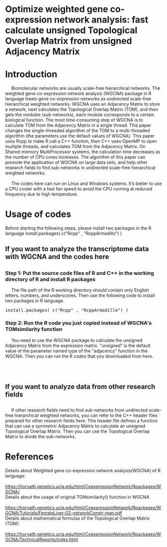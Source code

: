 # Optimize weighted gene co-expression network analysis: fast calculate unsigned Topological Overlap Matrix from unsigned Adjacency Matrix

<h1>Introduction</h1>

  &nbsp;&nbsp;&nbsp;&nbsp; Biomolecular networks are usually scale-free hierarchical networks. The weighted gene co-expression network analysis (WGCNA) package in R language treats gene co-expression networks as undirected scale-free hierarchical weighted networks. WGCNA uses an Adjacency Matrix to store a network, next calculates the Topological Overlap Matrix (TOM), and then gets the modules (sub-networks), each module corresponds to a certain biological function. The most time-consuming step of WGCNA is to calculate TOM from the Adjacency Matrix in a single thread. This paper changes the single-threaded algorithm of the TOM to a multi-threaded algorithm (the parameters use the default values of WGCNA). This paper uses Rcpp to make R call a C++ function, then C++ uses OpenMP to open multiple threads, and calculates TOM from the Adjacency Matrix. On Shared-memory MultiProcessor systems, the calculation time decreases as the number of CPU cores increases. The algorithm of this paper can promote the application of WGCNA on large data sets, and help other research fields to find sub-networks in undirected scale-free hierarchical weighted networks.<br/><br/>
  &nbsp;&nbsp;&nbsp;&nbsp; The codes here can run on Linux and Windows systems. It’s better to use a CPU cooler with a fast fan speed to avoid the CPU running at reduced frequency due to high temperature.

<h1>Usage of codes</h1>
Before starting the following steps, please install two packages in the R language 
install.packages( c("Rcpp" , "RcppArmadillo") )

<h2>If you want to analyze the transcriptome data with WGCNA and the codes here<h2>

<h3>Step 1: Put the source code files of R and C++ in the working directory of R and install R packages</h3>
  &nbsp;&nbsp;&nbsp;&nbsp; The file path of the R working directory should contain only English letters, numbers, and underscores. Then use the following code to install two packages in R language.
  <pre>install.packages( c("Rcpp" , "RcppArmadillo") )</pre>

<h3>Step 2: Run the R code you just copied instead of WGCNA's TOMsimilarity function</h3>
  &nbsp;&nbsp;&nbsp;&nbsp; You need to use the WGCNA package to calculate the unsigned Adjacency Matrix from the expression matrix. "unsigned" is the default value of the parameter named type of the "adjacency" function in the WGCNA. Then you can run the R codes that you downloaded from here.

<br/><br/>
<h2>If you want to analyze data from other research fields<h2>
<h3></h3>
  &nbsp;&nbsp;&nbsp;&nbsp; If other research fields need to find sub-networks from undirected scale-free hierarchical weighted networks, you can refer to the C++ header files prepared for other research fields here. This header file defines a function that can use a symmetric Adjacency Matrix to calculate an unsigned Topological Overlap Matrix. Then you can use the Topological Overlap Matrix to divide the sub-networks.

<h1>References</h1>

Details about Weighted gene co-expression network analysis(WGCNA) of R language:  <br/>
  &nbsp;&nbsp;&nbsp;&nbsp;  https://horvath.genetics.ucla.edu/html/CoexpressionNetwork/Rpackages/WGCNA/   <br/>
Details about the usage of original TOMsimilarity() function in WGCNA   <br/>
  &nbsp;&nbsp;&nbsp;&nbsp;  https://horvath.genetics.ucla.edu/html/CoexpressionNetwork/Rpackages/WGCNA/Tutorials/FemaleLiver-02-networkConstr-man.pdf  <br/>
Details about mathematical formulas of the Topological Overlap Matrix (TOM): <br/>
  &nbsp;&nbsp;&nbsp;&nbsp;  https://horvath.genetics.ucla.edu/html/CoexpressionNetwork/Rpackages/WGCNA/TechnicalReports/index.html

